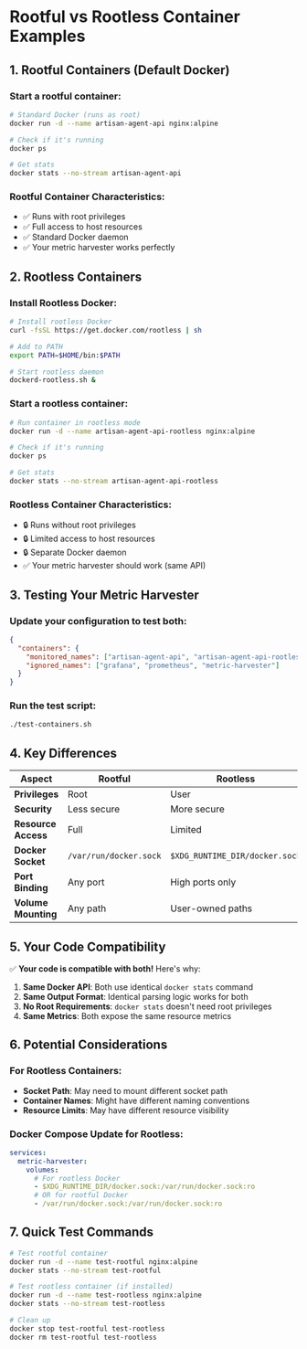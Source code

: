 # Rootful vs Rootless Container Examples

## 1. Rootful Containers (Default Docker)

### Start a rootful container:
```bash
# Standard Docker (runs as root)
docker run -d --name artisan-agent-api nginx:alpine

# Check if it's running
docker ps

# Get stats
docker stats --no-stream artisan-agent-api
```

### Rootful Container Characteristics:
- ✅ Runs with root privileges
- ✅ Full access to host resources
- ✅ Standard Docker daemon
- ✅ Your metric harvester works perfectly

## 2. Rootless Containers

### Install Rootless Docker:
```bash
# Install rootless Docker
curl -fsSL https://get.docker.com/rootless | sh

# Add to PATH
export PATH=$HOME/bin:$PATH

# Start rootless daemon
dockerd-rootless.sh &
```

### Start a rootless container:
```bash
# Run container in rootless mode
docker run -d --name artisan-agent-api-rootless nginx:alpine

# Check if it's running
docker ps

# Get stats
docker stats --no-stream artisan-agent-api-rootless
```

### Rootless Container Characteristics:
- 🔒 Runs without root privileges
- 🔒 Limited access to host resources
- 🔒 Separate Docker daemon
- ✅ Your metric harvester should work (same API)

## 3. Testing Your Metric Harvester

### Update your configuration to test both:
```json
{
  "containers": {
    "monitored_names": ["artisan-agent-api", "artisan-agent-api-rootless"],
    "ignored_names": ["grafana", "prometheus", "metric-harvester"]
  }
}
```

### Run the test script:
```bash
./test-containers.sh
```

## 4. Key Differences

| Aspect | Rootful | Rootless |
|--------|---------|----------|
| **Privileges** | Root | User |
| **Security** | Less secure | More secure |
| **Resource Access** | Full | Limited |
| **Docker Socket** | `/var/run/docker.sock` | `$XDG_RUNTIME_DIR/docker.sock` |
| **Port Binding** | Any port | High ports only |
| **Volume Mounting** | Any path | User-owned paths |

## 5. Your Code Compatibility

✅ **Your code is compatible with both!** Here's why:

1. **Same Docker API**: Both use identical `docker stats` command
2. **Same Output Format**: Identical parsing logic works for both
3. **No Root Requirements**: `docker stats` doesn't need root privileges
4. **Same Metrics**: Both expose the same resource metrics

## 6. Potential Considerations

### For Rootless Containers:
- **Socket Path**: May need to mount different socket path
- **Container Names**: Might have different naming conventions
- **Resource Limits**: May have different resource visibility

### Docker Compose Update for Rootless:
```yaml
services:
  metric-harvester:
    volumes:
      # For rootless Docker
      - $XDG_RUNTIME_DIR/docker.sock:/var/run/docker.sock:ro
      # OR for rootful Docker
      - /var/run/docker.sock:/var/run/docker.sock:ro
```

## 7. Quick Test Commands

```bash
# Test rootful container
docker run -d --name test-rootful nginx:alpine
docker stats --no-stream test-rootful

# Test rootless container (if installed)
docker run -d --name test-rootless nginx:alpine
docker stats --no-stream test-rootless

# Clean up
docker stop test-rootful test-rootless
docker rm test-rootful test-rootless
```
